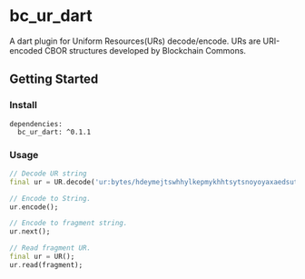 # bc_ur_dart
A dart plugin for Uniform Resources(URs) decode/encode. URs are URI-encoded CBOR structures developed by Blockchain Commons.


## Getting Started
### Install
```
dependencies:
  bc_ur_dart: ^0.1.1
```

### Usage
```dart
// Decode UR string
final ur = UR.decode('ur:bytes/hdeymejtswhhylkepmykhhtsytsnoyoyaxaedsuttydmmhhpktpmsrjtgwdpfnsboxgwlbaawzuefywkdplrsrjynbvygabwjldapfcsdwkbrkch');

// Encode to String.
ur.encode();

// Encode to fragment string.
ur.next();

// Read fragment UR.
final ur = UR();
ur.read(fragment);
```
